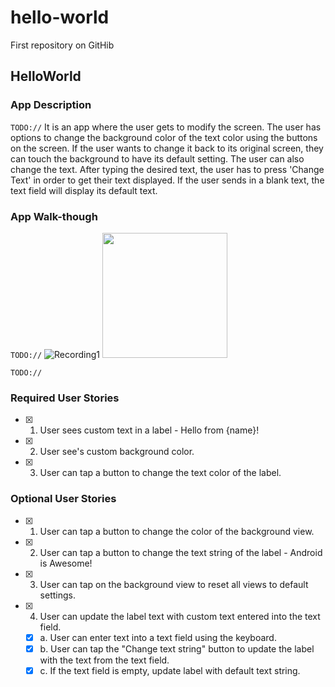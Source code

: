 # hello-world
First repository on GitHib

## HelloWorld

### App Description
`TODO://` It is an app where the user gets to modify the screen. The user has options to change the background color of the text color using the buttons on the screen. If the user wants to change it back to its original screen, they can touch the background to have its default setting. The user can also change the text. After typing the desired text, the user has to press 'Change Text' in order to get their text displayed. If the user sends in a blank text, the text field will display its default text.

### App Walk-though
`TODO://` 
![Recording1](https://user-images.githubusercontent.com/44420206/71424887-60bbf980-265c-11ea-9581-0e1ede9e354f.gif)
<img src="https://user-images.githubusercontent.com/44420206/71424887-60bbf980-265c-11ea-9581-0e1ede9e354f.gif" width=200><br>

`TODO://` 
### Required User Stories
- [x] 1. User sees custom text in a label - Hello from {name}!
- [x] 2. User see's custom background color.
- [x] 3. User can tap a button to change the text color of the label.

### Optional User Stories
- [x] 1. User can tap a button to change the color of the background view.  
- [x] 2. User can tap a button to change the text string of the label - Android is Awesome!  
- [x] 3. User can tap on the background view to reset all views to default settings.  
- [x] 4. User can update the label text with custom text entered into the text field.  
   - [x] a. User can enter text into a text field using the keyboard.  
   - [x] b. User can tap the "Change text string" button to update the label with the text from the text field.  
   - [x] c. If the text field is empty, update label with default text string.
